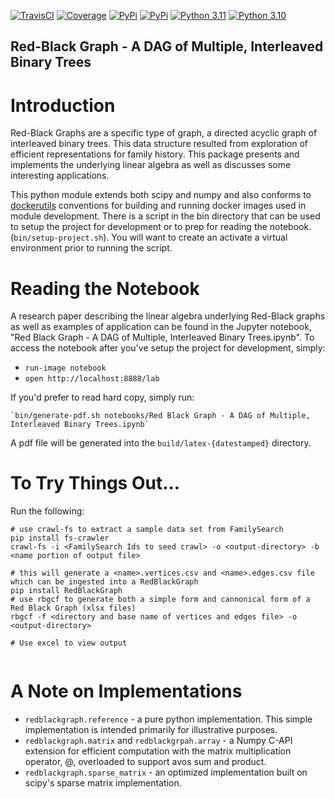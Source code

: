 [![TravisCI](https://api.travis-ci.org/rappdw/redblackgraph.svg?branch=master)](https://travis-ci.org/rappdw/redblackgraph) 
[![Coverage](https://codecov.io/gh/rappdw/redblackgraph/branch/master/graph/badge.svg)](https://codecov.io/gh/rappdw/redblackgraph)
[![PyPi](https://img.shields.io/pypi/v/redblackgraph.svg)](https://pypi.org/project/redblackgraph/) 
[![PyPi](https://img.shields.io/pypi/wheel/redblackgraph.svg)](https://pypi.org/project/redblackgraph/) 
[![Python 3.11](https://img.shields.io/badge/python-3.11-blue.svg)](https://www.python.org/downloads/release/python-3110/) 
[![Python 3.10](https://img.shields.io/badge/python-3.10-blue.svg)](https://www.python.org/downloads/release/python-3100/) 

Red-Black Graph - A DAG of Multiple, Interleaved Binary Trees
----------------------------------

# Introduction

Red-Black Graphs are a specific type of graph, a directed acyclic graph of interleaved binary trees.
This data structure resulted from exploration of efficient representations for family history.
This package presents and implements the underlying linear algebra as well as discusses some interesting applications.

This python module extends both scipy and numpy and also conforms to [dockerutils](https://github.com/rappdw/docker-utils)
conventions for building and running docker images used in module development. There is a script in the bin 
directory that can be used to setup the project for development or to prep for reading the notebook. 
(`bin/setup-project.sh`). You will want to create an activate a virtual environment prior to running the script.

# Reading the Notebook

A research paper describing the linear algebra underlying Red-Black graphs as well as examples of application can be found in the Jupyter notebook, 
"Red Black Graph - A DAG of Multiple, Interleaved Binary Trees.ipynb". To access the notebook 
after you've setup the project for development, simply: 
* `run-image notebook`
* `open http://localhost:8888/lab`
 
If you'd prefer to read hard copy, simply run: 

    `bin/generate-pdf.sh notebooks/Red Black Graph - A DAG of Multiple, Interleaved Binary Trees.ipynb` 

A pdf file will be generated into the `build/latex-{datestamped}` directory.

# To Try Things Out...

Run the following:

```shell script
# use crawl-fs to extract a sample data set from FamilySearch
pip install fs-crawler
crawl-fs -i <FamilySearch Ids to seed crawl> -o <output-directory> -b <name portion of output file>

# this will generate a <name>.vertices.csv and <name>.edges.csv file which can be ingested into a RedBlackGraph
pip install RedBlackGraph
# use rbgcf to generate both a simple form and cannonical form of a Red Black Graph (xlsx files)
rbgcf -f <directory and base name of vertices and edges file> -o <output-directory>

# Use excel to view output
 
```

# A Note on Implementations

* `redblackgraph.reference` - a pure python implementation. This simple implementation is intended primarily for illustrative purposes.
* `redblackgraph.matrix` and `redblackgrpah.array` - a Numpy C-API extension for efficient computation with the matrix multiplication operator, @, overloaded to support avos sum and product. 
* `redblackgraph.sparse_matrix` - an optimized implementation built on scipy's sparse matrix implementation. 
 
